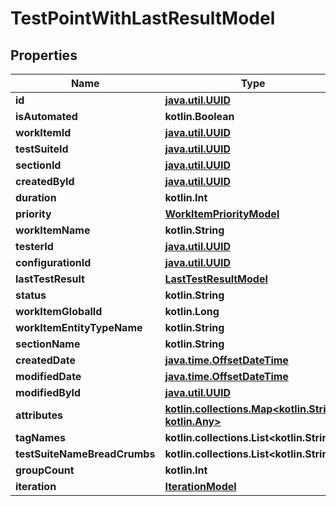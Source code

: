
# TestPointWithLastResultModel

## Properties
| Name | Type | Description | Notes |
| ------------ | ------------- | ------------- | ------------- |
| **id** | [**java.util.UUID**](java.util.UUID.md) |  |  |
| **isAutomated** | **kotlin.Boolean** |  |  |
| **workItemId** | [**java.util.UUID**](java.util.UUID.md) |  |  |
| **testSuiteId** | [**java.util.UUID**](java.util.UUID.md) |  |  |
| **sectionId** | [**java.util.UUID**](java.util.UUID.md) |  |  |
| **createdById** | [**java.util.UUID**](java.util.UUID.md) |  |  |
| **duration** | **kotlin.Int** |  |  |
| **priority** | [**WorkItemPriorityModel**](WorkItemPriorityModel.md) |  |  |
| **workItemName** | **kotlin.String** |  |  [optional] |
| **testerId** | [**java.util.UUID**](java.util.UUID.md) |  |  [optional] |
| **configurationId** | [**java.util.UUID**](java.util.UUID.md) |  |  [optional] |
| **lastTestResult** | [**LastTestResultModel**](LastTestResultModel.md) |  |  [optional] |
| **status** | **kotlin.String** |  |  [optional] |
| **workItemGlobalId** | **kotlin.Long** |  |  [optional] |
| **workItemEntityTypeName** | **kotlin.String** |  |  [optional] |
| **sectionName** | **kotlin.String** |  |  [optional] |
| **createdDate** | [**java.time.OffsetDateTime**](java.time.OffsetDateTime.md) |  |  [optional] |
| **modifiedDate** | [**java.time.OffsetDateTime**](java.time.OffsetDateTime.md) |  |  [optional] |
| **modifiedById** | [**java.util.UUID**](java.util.UUID.md) |  |  [optional] |
| **attributes** | [**kotlin.collections.Map&lt;kotlin.String, kotlin.Any&gt;**](kotlin.Any.md) |  |  [optional] |
| **tagNames** | **kotlin.collections.List&lt;kotlin.String&gt;** |  |  [optional] |
| **testSuiteNameBreadCrumbs** | **kotlin.collections.List&lt;kotlin.String&gt;** |  |  [optional] |
| **groupCount** | **kotlin.Int** |  |  [optional] |
| **iteration** | [**IterationModel**](IterationModel.md) |  |  [optional] |



